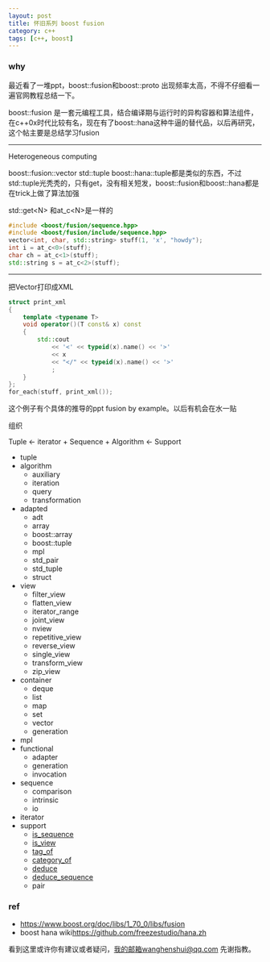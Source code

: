 ```yaml
---
layout: post
title: 怀旧系列 boost fusion
category: c++
tags: [c++, boost]
---
```


  

### why

最近看了一堆ppt，boost::fusion和boost::proto  出现频率太高，不得不仔细看一遍官网教程总结一下。

boost::fusion 是一套元编程工具，结合编译期与运行时的异构容器和算法组件，在c++0x时代比较有名，现在有了boost::hana这种牛逼的替代品，以后再研究，这个帖主要是总结学习fusion

---

Heterogeneous computing

boost::fusion::vector std::tuple boost::hana::tuple都是类似的东西，不过std::tuple光秃秃的，只有get，没有相关短发，boost::fusion和boost::hana都是在trick上做了算法加强

std::get\<N> 和at_c\<N>是一样的

```c++
#include <boost/fusion/sequence.hpp>
#include <boost/fusion/include/sequence.hpp>
vector<int, char, std::string> stuff(1, 'x', "howdy");
int i = at_c<0>(stuff);
char ch = at_c<1>(stuff);
std::string s = at_c<2>(stuff);
```

---

把Vector打印成XML

```c++
struct print_xml
{
    template <typename T>
    void operator()(T const& x) const
    {
        std::cout
            << '<' << typeid(x).name() << '>'
            << x
            << "</" << typeid(x).name() << '>'
            ;
    }
};
for_each(stuff, print_xml());
```

这个例子有个具体的推导的ppt fusion by example。以后有机会在水一贴



组织

Tuple <- iterator + Sequence + Algorithm <- Support

- tuple
- algorithm
  - auxiliary
  - iteration
  - query
  - transformation
- adapted
  - adt
  - array
  - boost::array
  - boost::tuple
  - mpl
  - std_pair
  - std_tuple
  - struct
- view
  - filter_view
  - flatten_view
  - iterator_range
  - joint_view
  - nview
  - repetitive_view
  - reverse_view
  - single_view
  - transform_view
  - zip_view
- container
  - deque
  - list
  - map
  - set
  - vector
  - generation
- mpl
- functional
  - adapter
  - generation
  - invocation
- sequence
  - comparison
  - intrinsic
  - io
- iterator
- support
  - [is_sequence](https://www.boost.org/doc/libs/1_70_0/libs/fusion/doc/html/fusion/support/is_sequence.html)
  - [is_view](https://www.boost.org/doc/libs/1_70_0/libs/fusion/doc/html/fusion/support/is_view.html)
  - [tag_of](https://www.boost.org/doc/libs/1_70_0/libs/fusion/doc/html/fusion/support/tag_of.html)
  - [category_of](https://www.boost.org/doc/libs/1_70_0/libs/fusion/doc/html/fusion/support/category_of.html)
  - [deduce](https://www.boost.org/doc/libs/1_70_0/libs/fusion/doc/html/fusion/support/deduce.html)
  - [deduce_sequence](https://www.boost.org/doc/libs/1_70_0/libs/fusion/doc/html/fusion/support/deduce_sequence.html)
  - pair

### ref

- <https://www.boost.org/doc/libs/1_70_0/libs/fusion>
- boost hana wiki<https://github.com/freezestudio/hana.zh>

看到这里或许你有建议或者疑问，我的邮箱wanghenshui@qq.com 先谢指教。